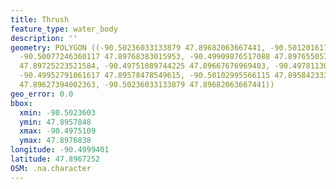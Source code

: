 ```yaml
---
title: Thrush
feature_type: water_body
description: ''
geometry: POLYGON ((-90.50236033133879 47.89682063667441, -90.50120161703747 47.89728100832421,
  -90.50077246360117 47.89768383015953, -90.49909876517088 47.897655057275, -90.49789713553672
  47.89725223521584, -90.49751089744225 47.89667676969403, -90.49781130484405 47.89638903453523,
  -90.49952791861617 47.89578478549615, -90.50102995566115 47.89584233332729, -90.50223158530433
  47.89627394002363, -90.50236033133879 47.89682063667441))
geo_error: 0.0
bbox:
  xmin: -90.5023603
  ymin: 47.8957848
  xmax: -90.4975109
  ymax: 47.8976838
longitude: -90.4999401
latitude: 47.8967252
OSM: .na.character
---
```

